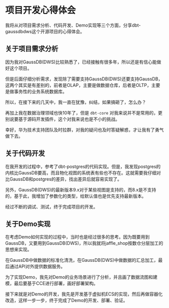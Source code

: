 # 项目开发心得体会

我将从对项目需求分析、代码开发、Demo实现等三个方面，分享dbt-gaussdbdws这个开源项目的心得体会。

## 关于项目需求分析

因为我对GaussDB(DWS)比较熟悉了，已经接触有很多年，所以还是有信心能做好这个项目。

但是后面仔细分析需求，发现除了需要支持GaussDB(DWS)还要支持GaussDB，这两个其实是有差别的，前者是OLAP，主要是做数据仓库，后者是OLTP，主要是做事务性的业务系统数据库。

所以，在接下来的几天中，我一直在犹豫，纠结，如果搞砸了，怎么办？

再加上我在数据治理领域也快10年了，但是 `dbt-core` 对我来说并不是常用的，更别说要基于源码开发插件，这个对我来说也是不小的挑战。

幸好，华为技术支持团队及时拉群，对我的疑问也及时答疑解惑，才让我有了勇气做下去。

## 关于代码开发

在我开发的过程中，参考了dbt-postgres的代码实现。但是，我发现postgres的内核比GaussDB要高，而且物化视图的系统表有些也不存在。这就需要我仔细对比GaussDB和postgres的差异，找出差异后就容易实现了。

另外，GaussDB(DWS)的最新版本9.x对于某些视图是支持的，而8.x是不支持的，基于此，我增加了参数化的类型，给默认值也是优先支持最新版本。

经过不断的调试、测试，终于完成项目的开发。

## 关于Demo实现

在考虑Demo如何实现的过程中，当时也是经过很多的思考。因为既要用到GaussDB，又要用到GaussDB(DWS)，所以我就将jaffle_shop按数仓分层加工的思想来实现。

在GaussDB中做数据的标准化清洗，在GaussDB(DWS)中做数据的汇总加工，最后通过API对外提供数据服务。

为了实现Demo，我先对Demo的业务场景进行了分析，并且画了数据流图和建模，最后要基于CCE进行部署，画好部署架构。

接下来就是对Demo的开发，我先是开发基于虚拟机ECS的实现，然后再做容器化改造，这样一步一步，终于完成了Demo的开发、部署、验证。
